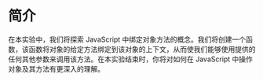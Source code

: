 # 简介

在本实验中，我们将探索 JavaScript 中绑定对象方法的概念。我们将创建一个函数，该函数将对象的给定方法绑定到该对象的上下文，从而使我们能够使用提供的任何其他参数来调用该方法。在本实验结束时，你将对如何在 JavaScript 中操作对象及其方法有更深入的理解。
